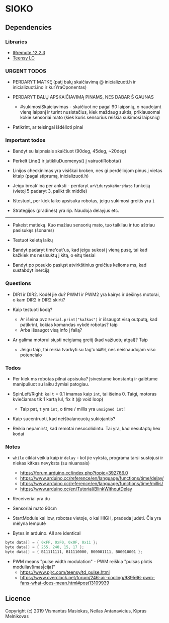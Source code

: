 # SIOKO

## Dependencies

### Libraries

- [IRremote ^2.2.3](https://github.com/z3t0/Arduino-IRremote)
- [Teensy LC](https://www.pjrc.com/teensy/td_download.html)

### URGENT TODOS

- PERDARYT MATKĘ (patį balų skaičiavimą @ inicializuoti.h ir inicializuoti.ino ir kurYraOponentas)

- PERDARYT BALŲ APSKAIČIAVIMĄ PINAMS, NES DABAR Š GAUNAS

  - #sukimosiSkaiciavimas - skaičiuot ne pagal 90 laipsnių, o naudojant vieną laipsnį ir turint nusistačius, kiek maždaug suktis, priklausomai kokie sensoriai mato (kiek kuris sensorius reiškia sukimosi laipsnių)

- Patikrint, ar teisingai išdėlioti pinai

### Important todos

- Bandyt su laipnsiais skaičiuot (90deg, 45deg, ~20deg)

- Perkelt Line() ir jutikliuDuomenys() į vairuotiRobota()

- Linijos checkinimas yra visiškai broken, nes gi perdėliojom pinus į vietas kitaip (pagal stiprumą, inicializuoti.h)

- Jeigu break'ina per anksti - perdaryt `arVidurysKaNorsMato` funkciją (vietoj 5 padaryt 3, palikt tik middle)

- Ištestuot, per kiek laiko apsisuka robotas, jeigu sukimosi greitis yra `1`

- Strategijos (pradinės) yra rip. Naudoja delayjus etc.

---

- Pakeist matieką. Kuo mažiau sensorių mato, tuo taikliau ir tuo aštriau pasisukęs (šonams)

- Testuot keletą laikų

- Bandyt padaryt time'out'us, kad jeigu sukosi į vieną pusę, tai kad kažkiek ms nesisuktų į kitą, o eitų tiesiai

- Bandyt po posukio pasiųst atvirkštinius greičius kelioms ms, kad sustabdyt inerciją

### Questions

- DIR1 ir DIR2. Kodėl jie du? PWM1 ir PWM2 yra kairys ir dešinys motorai, o kam DIR2 ir DIR2 skirti?

- Kaip testuoti kodą?

  - Ar išeina pvz `Serial.print("kažkas")` ir išsaugot visą outputą, kad patikrint, kokias komandas vykdė robotas? taip
  - Arba išsaugot visą info į failą?

- Ar galima motorui siųsti neigiamą greitį (kad važiuotų atgal)? Taip

  - Jeigu taip, tai reikia tvarkyti su tag'u `WARN`, nes neišnaudojam viso potencialo

### Todos

- Per kiek ms robotas pilnai apsisuka? Įsivestume konstantą ir galėtume manipuliuot su laiku žymiai patogiau.

- SpinLeft/Right: kai `t` = 0.1 imamas kaip `int`, tai išeina 0. Taigi, motoras kviečiamas tik 1 kartą lul, fix it (@ void loop)

  - Taip pat, `t` yra `int`, o time / millis yra `unsigned int`!

- Kaip sucentruoti, kad neišbalancuotų sukiojantis?

- Reikia nepamiršt, kad remotai nesocolidintu. Tai yra, kad nesutaptų hex kodai

### Notes

- `while` ciklai veikia kaip ir `delay` - kol jie vyksta, programa tarsi sustojusi ir niekas kitkas nevyksta (su niuansais)

  - https://forum.arduino.cc/index.php?topic=392766.0
  - https://www.arduino.cc/reference/en/language/functions/time/delay/
  - https://www.arduino.cc/reference/en/language/functions/time/millis/
  - https://www.arduino.cc/en/Tutorial/BlinkWithoutDelay

- Receiveriai yra du

* Sensoriai mato 90cm

- StartModule kai low, robotas vietoje, o kai HIGH, pradeda judėti. Čia yra mėlyna lemputė

* Bytes in arduino. All are identical

```cpp
byte data[] = { 0xFF, 0xF0, 0x0F, 0x11 };
byte data[] = { 255, 240, 15, 17 };
byte data[] = { B11111111, B11110000, B00001111, B00010001 };
```

- PWM means "pulse width modulation" - PWM reiškia "pulsas plotis moduliav[imas|cija]"
  - https://www.pjrc.com/teensy/td_pulse.html
  - https://www.overclock.net/forum/246-air-cooling/989566-pwm-fans-what-does-mean.html#post13109939

## Licence

Copyright (c) 2019 Vismantas Masiokas, Neilas Antanavicius, Kipras Melnikovas
